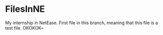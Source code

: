 # FilesInNE
My internship in NetEase.
First file in this branch, meaning that this file is a test file. OKOKOK~
